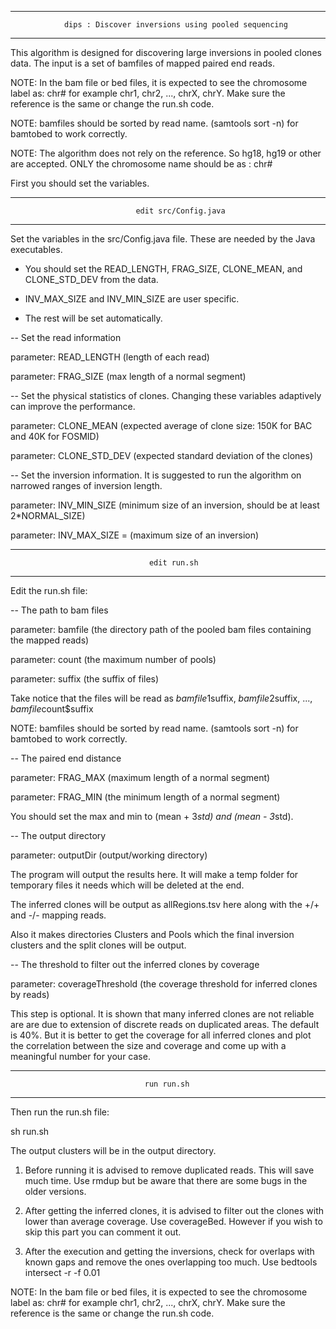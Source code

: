 ********************************************************************************************

                dips : Discover inversions using pooled sequencing

********************************************************************************************

This algorithm is designed for discovering large inversions in pooled clones data. The input is a set of bamfiles of mapped paired end reads. 

NOTE: In the bam file or bed files, it is expected to see the chromosome label as: chr# for example chr1, chr2, ..., chrX, chrY. Make sure the reference is the same or change the run.sh code.

NOTE: bamfiles should be sorted by read name. (samtools sort -n) for bamtobed to work correctly.

NOTE: The algorithm does not rely on the reference. So hg18, hg19 or other are accepted. ONLY the chromosome name should be as : chr#



First you should set the variables. 

********************************************************************************************

                                edit src/Config.java

********************************************************************************************

Set the variables in the src/Config.java file. These are needed by the Java executables.

* You should set the READ_LENGTH, FRAG_SIZE, CLONE_MEAN, and CLONE_STD_DEV from the data.

* INV_MAX_SIZE and INV_MIN_SIZE are user specific.

* The rest will be set automatically.



-- Set the read information

parameter: READ_LENGTH (length of each read)

parameter: FRAG_SIZE (max length of a normal segment)



-- Set the physical statistics of clones. Changing these variables adaptively can improve the performance.

parameter: CLONE_MEAN (expected average of clone size: 150K for BAC and 40K for FOSMID)

parameter: CLONE_STD_DEV (expected standard deviation of the clones)



-- Set the inversion information. It is suggested to run the algorithm on narrowed ranges of inversion length.

parameter: INV_MIN_SIZE (minimum size of an inversion, should be at least 2*NORMAL_SIZE)

parameter: INV_MAX_SIZE = (maximum size of an inversion)




********************************************************************************************

                                   edit run.sh

********************************************************************************************

Edit the run.sh file:



-- The path to bam files

parameter: bamfile (the directory path of the pooled bam files containing the mapped reads)

parameter: count (the maximum number of pools)

parameter: suffix (the suffix of files)

Take notice that the files will be read as $bamfile1$suffix, $bamfile2$suffix, ..., $bamfile$count$suffix

NOTE: bamfiles should be sorted by read name. (samtools sort -n) for bamtobed to work correctly.



-- The paired end distance

parameter: FRAG_MAX (maximum length of a normal segment)

parameter: FRAG_MIN (the minimum length of a normal segment)

You should set the max and min to (mean + 3*std) and (mean - 3*std).



-- The output directory

parameter: outputDir (output/working directory)

The program will output the results here. It will make a temp folder for temporary files it needs which will be deleted at the end.

The inferred clones will be output as allRegions.tsv here along with the +/+ and -/- mapping reads.

Also it makes directories Clusters and Pools which the final inversion clusters and the split clones will be output.



-- The threshold to filter out the inferred clones by coverage

parameter: coverageThreshold (the coverage threshold for inferred clones by reads)

This step is optional. It is shown that many inferred clones are not reliable are are due to extension of discrete reads on duplicated areas. The default is 40%. But it is better to get the coverage for all inferred clones and plot the correlation between the size and coverage and come up with a meaningful number for your case.



********************************************************************************************

                                  run run.sh

********************************************************************************************

Then run the run.sh file:

sh run.sh

The output clusters will be in the output directory.

1. Before running it is advised to remove duplicated reads. This will save much time. Use rmdup but be aware that there are some bugs in the older versions.

2. After getting the inferred clones, it is advised to filter out the clones with lower than average coverage. Use coverageBed. However if you wish to skip this part you can comment it out.

3. After the execution and getting the inversions, check for overlaps with known gaps and remove the ones overlapping too much. Use bedtools intersect -r -f 0.01



NOTE: In the bam file or bed files, it is expected to see the chromosome label as: chr# for example chr1, chr2, ..., chrX, chrY. Make sure the reference is the same or change the run.sh code.





